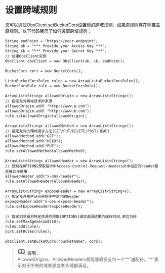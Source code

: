 # 设置跨域规则<a name="obs_21_1402"></a>

您可以通过ObsClient.setBucketCors设置桶的跨域规则，如果原规则存在则覆盖原规则。以下代码展示了如何设置跨域规则：

```
String endPoint = "https://your-endpoint";
String ak = "*** Provide your Access Key ***";
String sk = "*** Provide your Secret Key ***";
// 创建ObsClient实例
ObsClient obsClient = new ObsClient(ak, sk, endPoint);

BucketCors cors = new BucketCors();

List<BucketCorsRule> rules = new ArrayList<BucketCorsRule>();
BucketCorsRule rule = new BucketCorsRule();

ArrayList<String> allowedOrigin = new ArrayList<String>();
// 指定允许跨域请求的来源
allowedOrigin.add( "http://www.a.com"); 
allowedOrigin.add( "http://www.b.com"); 
rule.setAllowedOrigin(allowedOrigin);

ArrayList<String> allowedMethod = new ArrayList<String>();
// 指定允许的跨域请求方法(GET/PUT/DELETE/POST/HEAD)
allowedMethod.add("GET");   
allowedMethod.add("HEAD");
allowedMethod.add("PUT");   
rule.setAllowedMethod(allowedMethod);

ArrayList<String> allowedHeader = new ArrayList<String>();
// 控制在OPTIONS预取指令中Access-Control-Request-Headers头中指定的header是否被允许使用
allowedHeader.add("x-obs-header"); 
rule.setAllowedHeader(allowedHeader);

ArrayList<String> exposeHeader = new ArrayList<String>();
// 指定允许用户从应用程序中访问的header
exposeHeader.add("x-obs-expose-header");
rule.setExposeHeader(exposeHeader);

// 指定浏览器对特定资源的预取(OPTIONS)请求返回结果的缓存时间,单位为秒
rule.setMaxAgeSecond(10);
rules.add(rule);
cors.setRules(rules);

obsClient.setBucketCors("bucketname", cors);
```

>![](public_sys-resources/icon-note.gif) **说明：**   
>AllowedOrigins、AllowedHeaders都能够最多支持一个“\*”通配符。“\*”表示对于所有的域来源或者头域都满足。  

